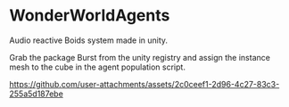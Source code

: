# WonderWorldAgents
Audio reactive Boids system made in unity.

Grab the package Burst from the unity registry and assign the instance mesh to the cube in the agent population script. 


https://github.com/user-attachments/assets/2c0ceef1-2d96-4c27-83c3-255a5d187ebe
